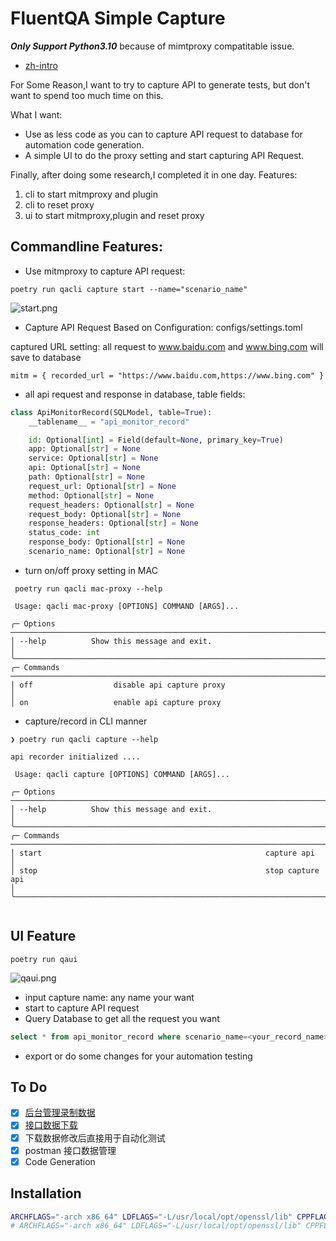 # FluentQA Simple Capture

***Only Support Python3.10*** because of mimtproxy compatitable issue.


- [zh-intro](README-zh.md)

For Some Reason,I want to try to capture API to generate tests,
but don't want to spend too much time on this.

What I want:

- Use as less code as you can to capture API request to database for automation code generation.
- A simple UI to do the proxy setting and start capturing API Request.

Finally, after doing some research,I completed it in one day.
Features:

1. cli to start mitmproxy and plugin
2. cli to reset proxy
3. ui to start mitmproxy,plugin and reset proxy

## Commandline Features:

- Use mitmproxy to capture API request:

```shell
poetry run qacli capture start --name="scenario_name"
```

![start.png](start.png)

- Capture API Request Based on Configuration: configs/settings.toml

captured URL setting: all request to www.baidu.com and www.bing.com will save to database

```shell
mitm = { recorded_url = "https://www.baidu.com,https://www.bing.com" }
```

- all api request and response in database, table fields:

```python
class ApiMonitorRecord(SQLModel, table=True):
    __tablename__ = "api_monitor_record"

    id: Optional[int] = Field(default=None, primary_key=True)
    app: Optional[str] = None
    service: Optional[str] = None
    api: Optional[str] = None
    path: Optional[str] = None
    request_url: Optional[str] = None
    method: Optional[str] = None
    request_headers: Optional[str] = None
    request_body: Optional[str] = None
    response_headers: Optional[str] = None
    status_code: int
    response_body: Optional[str] = None
    scenario_name: Optional[str] = None

```

- turn on/off proxy setting in MAC

```shell
 poetry run qacli mac-proxy --help
                                                                                                                                                         
 Usage: qacli mac-proxy [OPTIONS] COMMAND [ARGS]...                                                                                                      
                                                                                                                                                         
╭─ Options ─────────────────────────────────────────────────────────────────────────────────────────────────────────────────────────────────────────────╮
│ --help          Show this message and exit.                                                                                                           │
╰───────────────────────────────────────────────────────────────────────────────────────────────────────────────────────────────────────────────────────╯
╭─ Commands ────────────────────────────────────────────────────────────────────────────────────────────────────────────────────────────────────────────╮
│ off                  disable api capture proxy                                                                                                        │
│ on                   enable api capture proxy 
```

- capture/record in CLI manner

```shell
❯ poetry run qacli capture --help

api recorder initialized ....
                                                                                                                                                                                                                   
 Usage: qacli capture [OPTIONS] COMMAND [ARGS]...                                                                                                                                                                  
                                                                                                                                                                                                                   
╭─ Options ───────────────────────────────────────────────────────────────────────────────────────────────────────────────────────────────────────────────────────────────────────────────────────────────────────╮
│ --help          Show this message and exit.                                                                                                                                                                     │
╰─────────────────────────────────────────────────────────────────────────────────────────────────────────────────────────────────────────────────────────────────────────────────────────────────────────────────╯
╭─ Commands ──────────────────────────────────────────────────────────────────────────────────────────────────────────────────────────────────────────────────────────────────────────────────────────────────────╮
│ start                                                  capture api                                                                                                                                              │
│ stop                                                   stop capture api                                                                                                                                         │
╰─────────────────────────────────────────────────────────────────────────────────────────────────────────────────────────────────────────────────────────────────────────────────────────────────────────────────╯


```

## UI Feature

```shell
poetry run qaui
```

![qaui.png](qaui.png)

- input capture name: any name your want
- start to capture API request
- Query Database to get all the request you want

```sql
select * from api_monitor_record where scenario_name=<your_record_name>
```

- export or do some changes for your automation testing

## To Do

- [X] [后台管理录制数据](https://github.com/fluent-qa/fluentqa-workspace)
- [X] [接口数据下载](https://github.com/fluent-qa/fluentqa-workspace)
- [X] 下载数据修改后直接用于自动化测试
- [X] postman 接口数据管理
- [X] Code Generation

## Installation


```sh
ARCHFLAGS="-arch x86_64" LDFLAGS="-L/usr/local/opt/openssl/lib" CPPFLAGS="-I/usr/local/opt/openssl/include" uv pip install mitmproxy
# ARCHFLAGS="-arch x86_64" LDFLAGS="-L/usr/local/opt/openssl/lib" CPPFLAGS="-I/usr/local/opt/openssl/include" uv add mitmproxy
```